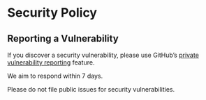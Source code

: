 # Security Policy

## Reporting a Vulnerability

If you discover a security vulnerability, please use GitHub’s [private vulnerability reporting](https://docs.github.com/en/code-security/security-advisories/guidance-on-reporting-and-writing/privately-reporting-a-security-vulnerability) feature.

We aim to respond within 7 days.

Please do not file public issues for security vulnerabilities.
